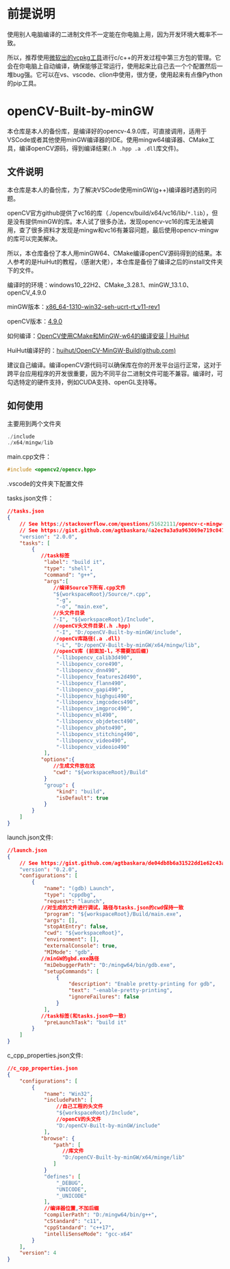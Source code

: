 # 前提说明

使用别人电脑编译的二进制文件不一定能在你电脑上用，因为开发环境大概率不一致。

所以，推荐使用[微软出的vcpkg工具](https://github.com/microsoft/vcpkg/tree/master)进行c/c++的开发过程中第三方包的管理。它会在你电脑上自动编译，确保能够正常运行，使用起来比自己去一个个配置然后一堆bug强。它可以在vs、vscode、clion中使用，很方便，使用起来有点像Python的pip工具。



# openCV-Built-by-minGW

本仓库是本人的备份库，是编译好的opencv-4.9.0库，可直接调用，适用于VSCode或者其他使用minGW编译器的IDE。使用mingw64编译器、CMake工具，编译openCV源码，得到编译结果(`.h .hpp .a .dll`库文件)。



## 文件说明

本仓库是本人的备份库，为了解决VSCode使用minGW(g++)编译器时遇到的问题。

openCV官方github提供了vc16的库（./opencv/build/x64/vc16/lib/`*.lib`），但是没有提供minGW的库。本人试了很多办法，发现opencv-vc16的库无法被调用，查了很多资料才发现是mingw和vc16有兼容问题，最后使用opencv-mingw的库可以完美解决。

所以，本仓库备份了本人用minGW64、CMake编译openCV源码得到的结果。本人参考的是HuiHut的教程，（感谢大佬），本仓库是备份了编译之后的install文件夹下的文件。

 编译时的环境：windows10_22H2、CMake_3.28.1、minGW_13.1.0、openCV_4.9.0

 minGW版本：[x86_64-1310-win32-seh-ucrt-rt_v11-rev1](https://github.com/niXman/mingw-builds-binaries/releases/tag/13.1.0-rt_v11-rev1)

 openCV版本：[4.9.0](https://github.com/opencv/opencv/releases/tag/4.9.0)

 如何编译：[OpenCV使用CMake和MinGW-w64的编译安装 | HuiHut](https://blog.huihut.com/2018/07/31/CompiledOpenCVWithMinGW64/)

 HuiHut编译好的：[huihut/OpenCV-MinGW-Build(github.com)](https://github.com/huihut/OpenCV-MinGW-Build)

 建议自己编译。编译openCV源代码可以确保库在你的开发平台运行正常，这对于跨平台应用程序的开发很重要，因为不同平台二进制文件可能不兼容。编译时，可勾选特定的硬件支持，例如CUDA支持、openGL支持等。



## 如何使用

主要用到两个文件夹

```c++
./include		
./x64/mingw/lib
```

main.cpp文件：

```c++
#include <opencv2/opencv.hpp>
```

.vscode的文件夹下配置文件

tasks.json文件：

```json
//tasks.json
{
    // See https://stackoverflow.com/questions/51622111/opencv-c-mingw-vscode-fatal-error-to-compile/51801863#51801863
    // See https://gist.github.com/agtbaskara/4a2ec9a3a9a963069e719c0477185321
    "version": "2.0.0",
    "tasks": [
        {
           //task标签
            "label": "build it",
            "type": "shell",
            "command": "g++",
            "args":[
               //编译Source下所有.cpp文件
               "${workspaceRoot}/Source/*.cpp",
                "-g",
                "-o", "main.exe",
               //头文件目录
               "-I", "${workspaceRoot}/Include",
               //openCV头文件目录(.h .hpp)
                "-I", "D:/openCV-Built-by-minGW/include",
               //openCV库路径(.a .dll)
                "-L", "D:/openCV-Built-by-minGW/x64/mingw/lib",
               //openCV库 (前面加-l，不需要加后缀)   
                "-llibopencv_calib3d490",
                "-llibopencv_core490",
                "-llibopencv_dnn490",
                "-llibopencv_features2d490",
                "-llibopencv_flann490",
                "-llibopencv_gapi490",
                "-llibopencv_highgui490",
                "-llibopencv_imgcodecs490",
                "-llibopencv_imgproc490",
                "-llibopencv_ml490",
                "-llibopencv_objdetect490",
                "-llibopencv_photo490",
                "-llibopencv_stitching490",
                "-llibopencv_video490",
                "-llibopencv_videoio490"
            ],
           "options":{
               //生成文件放在这
               "cwd": "${workspaceRoot}/Build"
            }
            "group": {
                "kind": "build",
                "isDefault": true
            }
        }
    ]
}
```

launch.json文件:

```json
//launch.json
{
    // See https://gist.github.com/agtbaskara/de04db8b6a31522dd1e62c43aa6e0f89
    "version": "0.2.0",
    "configurations": [
        {
            "name": "(gdb) Launch",
            "type": "cppdbg",
            "request": "launch",
           //对生成的文件进行调试，路径与tasks.json的cwd保持一致
            "program": "${workspaceRoot}/Build/main.exe",
            "args": [],
            "stopAtEntry": false,
            "cwd": "${workspaceRoot}",
            "environment": [],
            "externalConsole": true,
            "MIMode": "gdb",
           //minGW的gbd.exe路径
            "miDebuggerPath": "D:/mingw64/bin/gdb.exe",
            "setupCommands": [
                {
                    "description": "Enable pretty-printing for gdb",
                    "text": "-enable-pretty-printing",
                    "ignoreFailures": false
                }
            ],
           //task标签(和tasks.json中一致)
            "preLaunchTask": "build it"
        }
    ]
}
```

c_cpp_properties.json文件:

```json
//c_cpp_properties.json
{
    "configurations": [
        {
            "name": "Win32",
            "includePath": [
                //自己工程的头文件
                "${workspaceRoot}/Include",
                //openCV的头文件
                "D:/openCV-Built-by-minGW/include"
            ],
           "browse": {
               "path": [
                  //库文件
                  "D:/openCV-Built-by-minGW/x64/minge/lib"
               ]
            }
            "defines": [
                "_DEBUG",
                "UNICODE",
                "_UNICODE"
            ],
            //编译器位置,不加后缀
            "compilerPath": "D:/mingw64/bin/g++",
            "cStandard": "c11",
            "cppStandard": "c++17",
            "intelliSenseMode": "gcc-x64"
        }
    ],
    "version": 4
}
```
